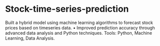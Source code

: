 # Stock-time-series-prediction
Built a hybrid model using machine learning algorithms to forecast stock prices based on timeseries data. • Improved prediction accuracy through advanced data analysis and Python techniques. Tools: Python, Machine Learning, Data Analysis.
